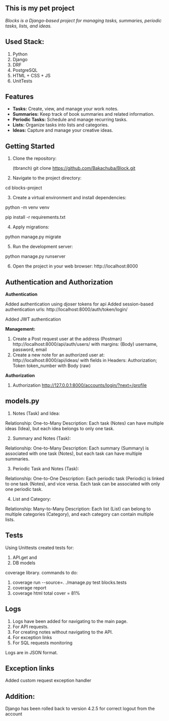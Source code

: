 ## This is my pet project

_Blocks is a Django-based project for managing tasks, summaries, periodic tasks, lists, and ideas._

## Used Stack:
1) Python
2) Django
3) DRF
4) PostgreSQL
5) HTML + CSS + JS
6) UnitTests


## Features

- **Tasks:** Create, view, and manage your work notes.
- **Summaries:** Keep track of book summaries and related information.
- **Periodic Tasks:** Schedule and manage recurring tasks.
- **Lists:** Organize tasks into lists and categories.
- **Ideas:** Capture and manage your creative ideas.

## Getting Started


1. Clone the repository:

   (tbranch)
git clone https://github.com/Bakachuba/Block.git


2. Navigate to the project directory:

cd blocks-project

3. Create a virtual environment and install dependencies:

python -m venv venv

pip install -r requirements.txt

4. Apply migrations:

python manage.py migrate

5. Run the development server:

python manage.py runserver

6. Open the project in your web browser: 
http://localhost:8000


## Authentication and Authorization

**Authentication**

Added authentication using djoser tokens for api
Added session-based authentication 
urls: http://localhost:8000/auth/token/login/

Added JWT authentication

**Management:**

1) Create a Post request user at the address (Postman)
http://localhost:8000/api/auth/users/
with margins: (Body)
username, password, email
2) Create a new note for an authorized user at:
http://localhost:8000/api/ideas/
with fields in Headers:
Authorization; Token token_number
with Body (raw)

**Authorization**

1) Authorization
http://127.0.0.1:8000/accounts/login/?next=/profile




## models.py


1. Notes (Task) and Idea:

Relationship: One-to-Many
Description: Each task (Notes) can have multiple ideas (Idea), but each idea belongs to only one task.

2. Summary and Notes (Task):

Relationship: One-to-Many
Description: Each summary (Summary) is associated with one task (Notes), but each task can have multiple summaries.

3. Periodic Task and Notes (Task):

Relationship: One-to-One
Description: Each periodic task (Periodic) is linked to one task (Notes), and vice versa. Each task can be associated with only one periodic task.

4. List and Category:

Relationship: Many-to-Many
Description: Each list (List) can belong to multiple categories (Category), and each category can contain multiple lists.

## Tests

Using Unittests
created tests for: 
1) API.get 
and
2) DB models

coverage library.
commands to do:
1) coverage run --source=. ./manage.py test blocks.tests    
2) coverage report
3) coverage html
total  cover = 81%


## Logs

1) Logs have been added for navigating to the main page.
2) For API requests.
3) For creating notes without navigating to the API.
4) For exception links
5) For SQL requests monitoring 

Logs are in JSON format.

## Exception links

Added custom request exception handler

## Addition: 
Django has been rolled back to version 4.2.5 for correct logout from the account